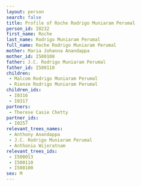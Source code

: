 ```yaml
---
layout: person
search: false
title: Profile of Roche Rodrigo Muniaram Perumal
person_id: I0232
first_name: Roche
last_name: Rodrigo Muniaram Perumal
full_name: Roche Rodrigo Muniaram Perumal
mother: Maria Johanna Anandappa
mother_id: I500108
father: J.C. Rodrigo Muniaram Perumal
father_id: I500110
children:
 - Malcom Rodrigo Muniaram Perumal
 - Rienze Rodrigo Muniaram Perumal
children_ids:
 - I0316
 - I0317
partners:
 - Therese Casie Chetty
partner_ids:
 - I0257
relevant_trees_names:
 - Anthony Anandappa
 - J.C. Rodrigo Muniaram Perumal
 - Anthonia Wijeratnam
relevant_trees_ids:
 - I500013
 - I500110
 - I500100
sex: M
---
```



